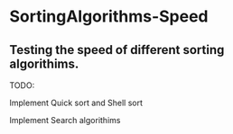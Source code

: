 # SortingAlgorithms-Speed
Testing the speed of different sorting algorithims. 
------------------------------------------------------

TODO:

Implement Quick sort and Shell sort

Implement Search algorithims 
